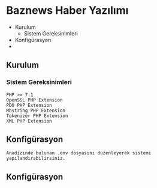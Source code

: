 # Baznews Haber Yazılımı

* Kurulum
  * Sistem Gereksinimleri
* Konfigürasyon
 *



## Kurulum

### Sistem Gereksinimleri

    PHP >= 7.1
    OpenSSL PHP Extension
    PDO PHP Extension
    Mbstring PHP Extension
    Tokenizer PHP Extension
    XML PHP Extension

## Konfigürasyon

    Anadizinde bulunan .env dosyasını düzenleyerek sistemi yapılandırabilirsiniz. 
    
## Konfigürasyon    